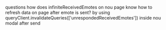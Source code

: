 questions
  how does infiniteReceivedEmotes on nou page know how to refresh data on page after emote is sent?
    by using queryClient.invalidateQueries(['unrespondedReceivedEmotes']) inside nou modal after send
  